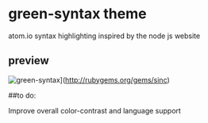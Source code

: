 # green-syntax theme

atom.io syntax highlighting inspired by the node js website

## preview

![green-syntax](http://i.imgur.com/MAvc7NK.png)](http://rubygems.org/gems/sinc)

##to do:

Improve overall color-contrast and language support
